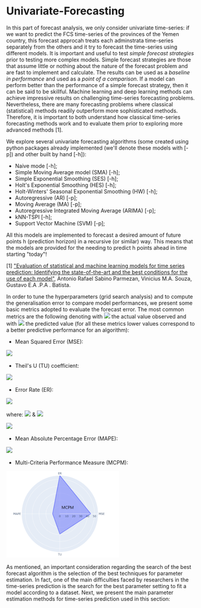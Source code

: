 # Univariate-Forecasting

In this part of forecast analysis, we only consider univariate time-series: if we want to predict the FCS time-series of the provinces of the Yemen country, this forecast approcah treats each adminstrata time-series separately from the others and it try to forecast the time-series using different models. It is important and useful to test *simple forecast strategies* prior to testing more complex models. Simple forecast strategies are those that assume little or nothing about the nature of the forecast problem and are fast to implement and calculate. The results can be used as a *baseline in performance* and used as a *point of a comparison*. If a model can perform better than the performance of a simple forecast strategy, then it can be said to be skillful. Machine learning and deep learning methods can achieve impressive results on challenging time-series forecasting problems. Nevertheless, there are many forecasting problems where classical (statistical) methods readily outperform more sophisticated methods. Therefore, it is important to both understand how classical time-series forecasting methods work and to evaluate them prior to exploring more advanced methods [1].

We explore several univariate forecasting algorithms (some created using python packages already implemented (we'll denote these models with [-p]) and other built by hand [-h]):

- Naive mode [-h];
- Simple Moving Average model (SMA) [-h];
- Simple Exponential Smoothing (SES) [-h];
- Holt's Exponential Smoothing (HES) [-h];
- Holt-Winters' Seasonal Exponential Smoothing (HW) [-h];
- Autoregressive (AR) [-p];
- Moving Average (MA) [-p];
- Autoregressive Integrated Moving Average (ARIMA) [-p];
- kNN-TSPI [-h];
- Support Vector Machine (SVM) [-p];

All this models are implemented to forecast a desired amount of future points h (prediction horizon) in a recursive (or similar) way. This means that the models are provided for the needing to predict h points ahead in time starting "today"!

[1] ["Evaluation of statistical and machine learning models for time series prediction: Identifying the state-of-the-art and the best conditions for the use of each model"](https://www.sciencedirect.com/science/article/pii/S0020025519300945), Antonio Rafael Sabino Parmezan, Vinicius M.A. Souza, Gustavo E.A .P.A . Batista.

In order to tune the hyperparameters (grid search analysis) and to compute the generalisation error to compare model performances, we present some basic metrics adopted to evaluate the forecast error. The most common metrics are the following denoting with <img src="https://render.githubusercontent.com/render/math?math=z_t"> the actual value observed and with <img src="https://render.githubusercontent.com/render/math?math=\hat{z}_t"> the predicted value (for all these metrics lower values correspond to a better predictive performance for an algorithm):

- Mean Squared Error (MSE):

<img src="https://render.githubusercontent.com/render/math?math=MSE = \frac{1}{h} \sum_{t = 1}^{h} (z_t - \hat{z}_t)^2">

- Theil's U (TU) coefficient:

<img src="https://render.githubusercontent.com/render/math?math=TU = \frac{\sum_{t = 1}^{h} (z_t - \hat{z}_t)^2}{\sum_{t = 1}^{h} (z_t - z_{t-1})^2}">

- Error Rate (ER):

<img src="https://render.githubusercontent.com/render/math?math=POCID = \frac{\sum_{t = 1}^{h} D_t}{h} \cdot 100">

where: <img src="https://render.githubusercontent.com/render/math?math=D_t = 1 & \text{if $(\hat{z}_t - \hat{z}_{t - 1})(z_t - z_{t-1}) > 0"> & <img src="https://render.githubusercontent.com/render/math?math=D_t = 0 & \text{otherwise}">

<img src="https://render.githubusercontent.com/render/math?math=ER = 100 - POCID">

- Mean Absolute Percentage Error (MAPE):

<img src="https://render.githubusercontent.com/render/math?math=MAPE = \frac{1}{h} \sum_{t = 1}^{h} |\frac{(z_t - \hat{z}_t)^2}{z_t}| \cdot 100">

- Multi-Criteria Performance Measure (MCPM): 

<img src="./images/MCPM.png" width="300">


As mentioned, an important consideration regarding the search of the best forecast algorithm is the selection of the best techniques for parameter estimation. In fact, one of the main difficulties faced by researchers in the time-series prediction is the search for the best parameter setting to fit a model according to a dataset. Next, we present the main parameter estimation methods for time-series prediction used in this section:













